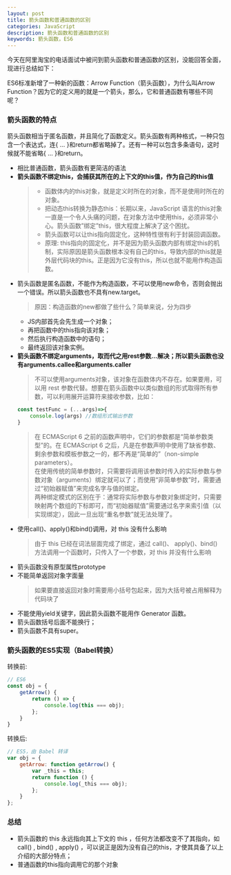 ```yaml
---
layout: post
title: 箭头函数和普通函数的区别
categories: JavaScript
description: 箭头函数和普通函数的区别
keywords: 箭头函数，ES6
---
```

今天在阿里淘宝的电话面试中被问到箭头函数和普通函数的区别，没能回答全面，现进行总结如下：

ES6标准新增了一种新的函数：Arrow Function（箭头函数），为什么叫Arrow Function？因为它的定义用的就是一个箭头，那么，它和普通函数有哪些不同呢？

### 箭头函数的特点
箭头函数相当于匿名函数，并且简化了函数定义。箭头函数有两种格式，一种只包含一个表达式，连{ ... }和return都省略掉了。还有一种可以包含多条语句，这时候就不能省略{ ... }和return。
   - 相比普通函数，箭头函数有更简洁的语法
   - **箭头函数不绑定this，会捕获其所在的上下文的this值，作为自己的this值**
      >- 函数体内的this对象，就是定义时所在的对象，而不是使用时所在的对象。
      >- 把动态this转换为静态this：长期以来，JavaScript 语言的this对象一直是一个令人头痛的问题，在对象方法中使用this，必须非常小心。箭头函数”绑定”this，很大程度上解决了这个困扰。
      >- 箭头函数可以让this指向固定化，这种特性很有利于封装回调函数。
      >- 原理: this指向的固定化，并不是因为箭头函数内部有绑定this的机制，实际原因是箭头函数根本没有自己的this，导致内部的this就是外层代码块的this。正是因为它没有this，所以也就不能用作构造函数。
   - 箭头函数是匿名函数，不能作为构造函数，不可以使用new命令，否则会抛出一个错误。所以箭头函数也不具有new.target。
      > 原因：构造函数的new都做了些什么？简单来说，分为四步
        - JS内部首先会先生成一个对象；
        - 再把函数中的this指向该对象；
        - 然后执行构造函数中的语句；
        - 最终返回该对象实例。
   - **箭头函数不绑定arguments，取而代之用rest参数...解决；所以箭头函数也没有arguments.callee和arguments.caller**
      > 不可以使用arguments对象，该对象在函数体内不存在。如果要用，可以用 rest 参数代替。想要在箭头函数中以类似数组的形式取得所有参数，可以利用展开运算符来接收参数，比如：
        ```javascript
        const testFunc = (...args)=>{
            console.log(args) //数组形式输出参数
        }
        ```
      > 在 ECMAScript 6 之前的函数声明中，它们的参数都是“简单参数类型”的。在 ECMAScript 6 之后，凡是在参数声明中使用了缺省参数、剩余参数和模板参数之一的，都不再是“简单的”（non-simple parameters）。   
      > 在使用传统的简单参数时，只需要将调用该参数时传入的实际参数与参数对象（arguments）绑定就可以了；而使用“非简单参数”时，需要通过“初始器赋值”来完成名字与值的绑定。   
      > 两种绑定模式的区别在于：通常将实际参数与参数对象绑定时，只需要映射两个数组的下标即可，而“初始器赋值”需要通过名字来索引值（以实现绑定），因此一旦出现“重名参数”就无法处理了。
   - 使用call()、apply()和bind()调用，对 this 没有什么影响
      > 由于 this 已经在词法层面完成了绑定，通过 call()、 apply()、bind() 方法调用一个函数时，只传入了一个参数，对 this 并没有什么影响
   - 箭头函数没有原型属性prototype
   - 不能简单返回对象字面量
      > 如果要直接返回对象时需要用小括号包起来，因为大括号被占用解释为代码块了
   - 不能使用yield关键字，因此箭头函数不能用作 Generator 函数。
   - 箭头函数括号后面不能换行；
   - 箭头函数不具有super。
### 箭头函数的ES5实现（Babel转换）
转换前:
```js
// ES6
const obj = {
    getArrow() {
        return () => {
            console.log(this === obj);
        };
    }
} 
```
转换后:
```js
// ES5，由 Babel 转译
var obj = {
    getArrow: function getArrow() {
        var _this = this;
        return function () {
            console.log(_this === obj);
        };
    }
};
```
### 总结
   - 箭头函数的 this 永远指向其上下文的  this ，任何方法都改变不了其指向，如 call() ,  bind() ,  apply() ，可以说正是因为没有自己的this，才使其具备了以上介绍的大部分特点；
   - 普通函数的this指向调用它的那个对象